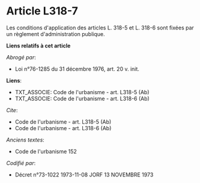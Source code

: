 # Article L318-7

Les conditions d'application des articles L. 318-5 et L. 318-6 sont fixées par un règlement d'administration publique.

**Liens relatifs à cet article**

_Abrogé par_:

  - Loi n°76-1285 du 31 décembre 1976, art. 20 v. init.

**Liens**:

  - TXT_ASSOCIE: Code de l'urbanisme - art. L318-5 (Ab)
  - TXT_ASSOCIE: Code de l'urbanisme - art. L318-6 (Ab)

_Cite_:

  - Code de l'urbanisme - art. L318-5 (Ab)
  - Code de l'urbanisme - art. L318-6 (Ab)

_Anciens textes_:

  - Code de l'urbanisme 152

_Codifié par_:

  - Décret n°73-1022 1973-11-08 JORF 13 NOVEMBRE 1973
